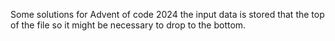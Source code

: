 Some solutions for Advent of code 2024 the input data is stored that the top of the file so it might be necessary to drop to the bottom.
